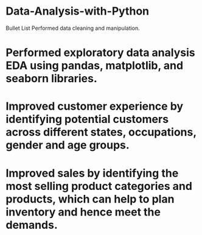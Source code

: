 # Data-Analysis-with-Python

Bullet List Performed data cleaning and manipulation.
# Performed exploratory data analysis EDA using pandas, matplotlib, and seaborn libraries.
# Improved customer experience by identifying potential customers across different states, occupations, gender and age groups.
# Improved sales by identifying the most selling product categories and products, which can help to plan inventory and hence meet the demands.
